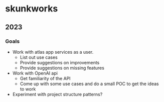 # skunkworks

## 2023
### Goals
- Work with atlas app services as a user.
    - List out use cases
    - Provide suggestions on improvements
    - Provide suggestions on missing features
- Work with OpenAI api
    - Get familiarity of the API
    - Come up with some use cases and do a small POC to get the ideas to work
- Experiment with project structure patterns?